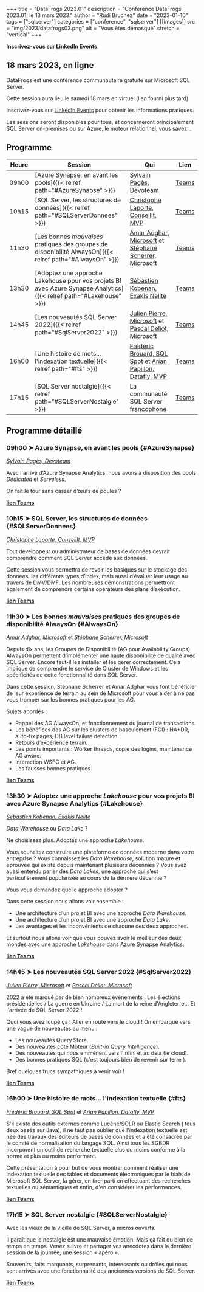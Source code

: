 +++
title = "DataFrogs 2023.01"
description = "Conférence DataFrogs 2023.01, le 18 mars 2023."
author = "Rudi Bruchez"
date = "2023-01-10"
tags = ["sqlserver"]
categories = ["conference", "sqlserver"]
[[images]]
  src = "img/2023/datafrogs03.png"
  alt = "Vous êtes démasqué"
  stretch = "vertical"
+++

**Inscrivez-vous sur [LinkedIn Events](https://www.linkedin.com/events/datafrogs2023-017018305962641874944/)**.

<!--more-->

## 18 mars 2023, en ligne

DataFrogs est une conférence communautaire gratuite sur Microsoft SQL Server.

Cette session aura lieu le samedi 18 mars en virtuel (lien fourni plus tard).

Inscrivez-vous sur [LinkedIn Events](https://www.linkedin.com/events/datafrogs2023-017018305962641874944/) pour obtenir les informations pratiques.

Les sessions seront disponibles pour tous, et concerneront principalement SQL Server on-premises ou sur Azure, le moteur relationnel, vous savez...

## Programme

| Heure | Session | Qui |Lien|
| -------- | ------ | ------ | ---- |
| 09h00 | [Azure Synapse, en avant les pools]({{< relref path="#AzureSynapse" >}}) | [Sylvain Pagès, Devoteam](https://www.linkedin.com/in/sylvain-pag%C3%A8s-2b5170107/) |[Teams](https://teams.microsoft.com/l/meetup-join/19%3ameeting_OTA5YmM4MzgtNWQ2ZC00MWIwLTkwYjYtOGE1NTY0MDI3M2Mw%40thread.v2/0?context=%7b%22Tid%22%3a%225cfe5ed9-932d-40ec-b146-19381d59e099%22%2c%22Oid%22%3a%220793833d-4db6-4d53-ba71-46eacc73020a%22%7d)|
| 10h15 | [SQL Server, les structures de données]({{< relref path="#SQLServerDonnees" >}}) | [Christophe Laporte, ConseilIt, MVP](https://www.linkedin.com/in/christophelaporte/) | [Teams](https://teams.microsoft.com/l/meetup-join/19%3ameeting_MTMyYzEyNDMtMGIxOC00NWNhLTgxMWItYmU2NTM5ZWQ4ZTY2%40thread.v2/0?context=%7b%22Tid%22%3a%225cfe5ed9-932d-40ec-b146-19381d59e099%22%2c%22Oid%22%3a%220793833d-4db6-4d53-ba71-46eacc73020a%22%7d) |
| 11h30 | [Les bonnes _mauvaises_ pratiques des groupes de disponibilité AlwaysOn]({{< relref path="#AlwaysOn" >}}) | [Amar Adghar, Microsoft](https://www.linkedin.com/in/amar-adghar-22b300155/) et [Stéphane Scherrer, Microsoft](https://www.linkedin.com/in/stephanescherrer/) | [Teams](https://teams.microsoft.com/l/meetup-join/19%3ameeting_ODIxZTg3NzgtMTc3Ny00NTI2LWE0M2EtOTdjMTZjMWM5YzRj%40thread.v2/0?context=%7b%22Tid%22%3a%225cfe5ed9-932d-40ec-b146-19381d59e099%22%2c%22Oid%22%3a%220793833d-4db6-4d53-ba71-46eacc73020a%22%7d) |
| 13h30 | [Adoptez une approche Lakehouse pour vos projets BI avec Azure Synapse Analytics]({{< relref path="#Lakehouse" >}}) | [Sébastien Kobenan, Exakis Nelite](https://www.linkedin.com/in/sebastien-kobenan/) | [Teams](https://teams.microsoft.com/l/meetup-join/19%3ameeting_NDRkZTZkNzAtODk0YS00ZTg2LTllOTktYzk1YTg5MmY2MzQ3%40thread.v2/0?context=%7b%22Tid%22%3a%225cfe5ed9-932d-40ec-b146-19381d59e099%22%2c%22Oid%22%3a%220793833d-4db6-4d53-ba71-46eacc73020a%22%7d) |
| 14h45 | [Les nouveautés SQL Server 2022]({{< relref path="#SqlServer2022" >}}) | [Julien Pierre, Microsoft](https://www.linkedin.com/in/julien-pierre-15782127/) et [Pascal Deliot, Microsoft](https://www.linkedin.com/comm/in/pascal-deliot-332454) | [Teams](https://teams.microsoft.com/l/meetup-join/19%3ameeting_ZTFjYWRjZWItN2JlNC00NmI0LWIzYWMtZTgxNGUzODJiYjU4%40thread.v2/0?context=%7b%22Tid%22%3a%225cfe5ed9-932d-40ec-b146-19381d59e099%22%2c%22Oid%22%3a%220793833d-4db6-4d53-ba71-46eacc73020a%22%7d) |
| 16h00 | [Une histoire de mots... l'indexation textuelle]({{< relref path="#fts" >}}) | [Frédéric Brouard, SQL Spot](https://www.linkedin.com/in/frederic-brouard-alias-sqlpro-914761) et [Arian Papillon, Datafly, MVP](https://www.linkedin.com/in/arianpapillon/) | [Teams](https://teams.microsoft.com/l/meetup-join/19%3ameeting_NjE1MDM5MGEtZjJkOC00MjgyLTk4M2QtNzM3Y2Q5OTQ1NGZk%40thread.v2/0?context=%7b%22Tid%22%3a%225cfe5ed9-932d-40ec-b146-19381d59e099%22%2c%22Oid%22%3a%220793833d-4db6-4d53-ba71-46eacc73020a%22%7d) |
| 17h15 | [SQL Server nostalgie]({{< relref path="#SQLServerNostalgie" >}}) | La communauté SQL Server francophone | [Teams](https://teams.microsoft.com/l/meetup-join/19%3ameeting_NDY3YmQ4YzYtMGNlOC00YmJhLTk4MTktMmRkMWE2MmUwN2I3%40thread.v2/0?context=%7b%22Tid%22%3a%225cfe5ed9-932d-40ec-b146-19381d59e099%22%2c%22Oid%22%3a%220793833d-4db6-4d53-ba71-46eacc73020a%22%7d) |

## Programme détaillé

### 09h00 &#10148; Azure Synapse, en avant les pools {#AzureSynapse}

[_Sylvain Pagès, Devoteam_](https://www.linkedin.com/in/sylvain-pag%C3%A8s-2b5170107/)

Avec l'arrivé d’Azure Synapse Analytics, nous avons à disposition des pools _Dedicated_ et _Serveless_.

On fait le tour sans casser d’œufs de poules ?

[**lien Teams**](https://teams.microsoft.com/l/meetup-join/19%3ameeting_OTA5YmM4MzgtNWQ2ZC00MWIwLTkwYjYtOGE1NTY0MDI3M2Mw%40thread.v2/0?context=%7b%22Tid%22%3a%225cfe5ed9-932d-40ec-b146-19381d59e099%22%2c%22Oid%22%3a%220793833d-4db6-4d53-ba71-46eacc73020a%22%7d)

### 10h15 &#10148; SQL Server, les structures de données {#SQLServerDonnees}

[_Christophe Laporte, ConseilIt, MVP_](https://www.linkedin.com/in/christophelaporte/)

Tout développeur ou administrateur de bases de données devrait comprendre comment SQL Server accède aux données.

Cette session vous permettra de revoir les basiques sur le stockage des données, les différents types d’index, mais aussi d’évaluer leur usage au travers de DMV/DMF. Les nombreuses démonstrations permettront également de comprendre certains opérateurs des plans d’exécution.

[**lien Teams**](https://teams.microsoft.com/l/meetup-join/19%3ameeting_MTMyYzEyNDMtMGIxOC00NWNhLTgxMWItYmU2NTM5ZWQ4ZTY2%40thread.v2/0?context=%7b%22Tid%22%3a%225cfe5ed9-932d-40ec-b146-19381d59e099%22%2c%22Oid%22%3a%220793833d-4db6-4d53-ba71-46eacc73020a%22%7d)

### 11h30 &#10148; Les bonnes _mauvaises_ pratiques des groupes de disponibilité AlwaysOn {#AlwaysOn}

[_Amar Adghar, Microsoft_](https://www.linkedin.com/in/amar-adghar-22b300155/) et [_Stéphane Scherrer, Microsoft_](https://www.linkedin.com/in/stephanescherrer/)

Depuis dix ans, les Groupes de Disponibilité (AG pour Availability Groups) AlwaysOn permettent d’implémenter une haute disponibilité de qualité avec SQL Server.
Encore faut-il les installer et les gérer correctement.
Cela implique de comprendre le service de Cluster de Windows et les spécificités de cette fonctionnalité dans SQL Server.

Dans cette session, Stéphane Scherrer et Amar Adghar vous font bénéficier de leur expérience de terrain au sein de Microsoft pour vous aider à ne pas vous tromper sur les bonnes pratiques pour les AG.

Sujets abordés :

- Rappel des AG AlwaysOn, et fonctionnement du journal de transactions.
- Les bénéfices des AG sur les clusters de basculement (FCI) : HA+DR, auto-fix pages, DB level failure detection.
- Retours d’expérience terrain.
- Les points importants : Worker threads, copie des logins, maintenance AG aware.
- Interaction WSFC et AG.
- Les fausses bonnes pratiques.

[**lien Teams**](https://teams.microsoft.com/l/meetup-join/19%3ameeting_ODIxZTg3NzgtMTc3Ny00NTI2LWE0M2EtOTdjMTZjMWM5YzRj%40thread.v2/0?context=%7b%22Tid%22%3a%225cfe5ed9-932d-40ec-b146-19381d59e099%22%2c%22Oid%22%3a%220793833d-4db6-4d53-ba71-46eacc73020a%22%7d)

### 13h30 &#10148; Adoptez une approche _Lakehouse_ pour vos projets BI avec Azure Synapse Analytics {#Lakehouse}

[_Sébastien Kobenan, Exakis Nelite_](https://www.linkedin.com/in/sebastien-kobenan/)

_Data Warehouse_ ou _Data Lake_ ?

Ne choisissez plus. Adoptez une approche _Lakehouse_.

Vous souhaitez construire une plateforme de données moderne dans votre entreprise ?
Vous connaissez les _Data Warehouse_, solution mature et éprouvée qui existe depuis maintenant plusieurs décennies ?
Vous avez aussi entendu parler des _Data Lakes_, une approche qui s’est particulièrement popularisée au cours de la dernière décennie ?

Vous vous demandez quelle approche adopter ?

Dans cette session nous allons voir ensemble :

- Une architecture d’un projet BI avec une approche _Data Warehouse_.
- Une architecture d’un projet BI avec une approche _Data Lake_.
- Les avantages et les inconvénients de chacune des deux approches.

Et surtout nous allons voir que vous pouvez avoir le meilleur des deux mondes avec une approche _Lakehouse_ dans Azure Synapse Analytics.

[**lien Teams**](https://teams.microsoft.com/l/meetup-join/19%3ameeting_NDRkZTZkNzAtODk0YS00ZTg2LTllOTktYzk1YTg5MmY2MzQ3%40thread.v2/0?context=%7b%22Tid%22%3a%225cfe5ed9-932d-40ec-b146-19381d59e099%22%2c%22Oid%22%3a%220793833d-4db6-4d53-ba71-46eacc73020a%22%7d)

### 14h45 &#10148; Les nouveautés SQL Server 2022 {#SqlServer2022}

[_Julien Pierre, Microsoft_](https://www.linkedin.com/in/julien-pierre-15782127/) et [_Pascal Deliot, Microsoft_](https://www.linkedin.com/comm/in/pascal-deliot-332454)

2022 a été marqué par de bien nombreux événements : Les élections présidentielles / La guerre en Ukraine / La mort de la reine d'Angleterre…  Et l'arrivée de SQL Server 2022 !

Quoi vous avez loupé ça !
Aller en route vers le cloud !
On embarque vers une vague de nouveautés au menu :

- Les nouveautés Query Store.
- Des nouveautés côté Moteur (_Built-in Query Intelligence_).
- Des nouveautés qui nous emmènent vers l'infini et au delà (le cloud).
- Des bonnes pratiques SQL (c'est toujours bien de revenir sur terre ).

Bref quelques trucs sympathiques à venir voir !

[**lien Teams**](https://teams.microsoft.com/l/meetup-join/19%3ameeting_ZTFjYWRjZWItN2JlNC00NmI0LWIzYWMtZTgxNGUzODJiYjU4%40thread.v2/0?context=%7b%22Tid%22%3a%225cfe5ed9-932d-40ec-b146-19381d59e099%22%2c%22Oid%22%3a%220793833d-4db6-4d53-ba71-46eacc73020a%22%7d)

### 16h00 &#10148; Une histoire de mots... l'indexation textuelle {#fts}

[_Frédéric Brouard, SQL Spot_](https://www.linkedin.com/in/frederic-brouard-alias-sqlpro-914761) et [_Arian Papillon, Datafly, MVP_](https://www.linkedin.com/in/arianpapillon/)

S'il existe des outils externes comme Lucène/SOLR ou Elastic Search ( tous deux basés sur Java), il ne faut pas oublier que l'indexation textuelle est née des travaux des éditeurs de bases de données et a été consacrée par le comité de normalisation du langage SQL. Ainsi tous les SGBDR incorporent un outil de recherche textuelle plus ou moins conforme à la norme et plus ou moins performant.

Cette présentation à pour but de vous montrer comment réaliser une indexation textuelle des tables et documents électroniques par le biais de Microsoft SQL Server, la gérer, en tirer parti en effectuant des recherches textuelles ou sémantiques et enfin, d'en considérer les performances.

[**lien Teams**](https://teams.microsoft.com/l/meetup-join/19%3ameeting_NjE1MDM5MGEtZjJkOC00MjgyLTk4M2QtNzM3Y2Q5OTQ1NGZk%40thread.v2/0?context=%7b%22Tid%22%3a%225cfe5ed9-932d-40ec-b146-19381d59e099%22%2c%22Oid%22%3a%220793833d-4db6-4d53-ba71-46eacc73020a%22%7d)

### 17h15 &#10148; SQL Server nostalgie {#SQLServerNostalgie}

Avec les vieux de la vieille de SQL Server, à micros ouverts.

Il paraît que la nostalgie est une mauvaise émotion. Mais ça fait du bien de temps en temps.
Venez suivre et partager vos anecdotes dans la dernière session de la journée, une session « apéro ».

Souvenirs, faits marquants, surprenants, intéressants ou drôles qui nous sont arrivés avec une fonctionnalité des anciennes versions de SQL Server.

[**lien Teams**](https://teams.microsoft.com/l/meetup-join/19%3ameeting_NDY3YmQ4YzYtMGNlOC00YmJhLTk4MTktMmRkMWE2MmUwN2I3%40thread.v2/0?context=%7b%22Tid%22%3a%225cfe5ed9-932d-40ec-b146-19381d59e099%22%2c%22Oid%22%3a%220793833d-4db6-4d53-ba71-46eacc73020a%22%7d)
